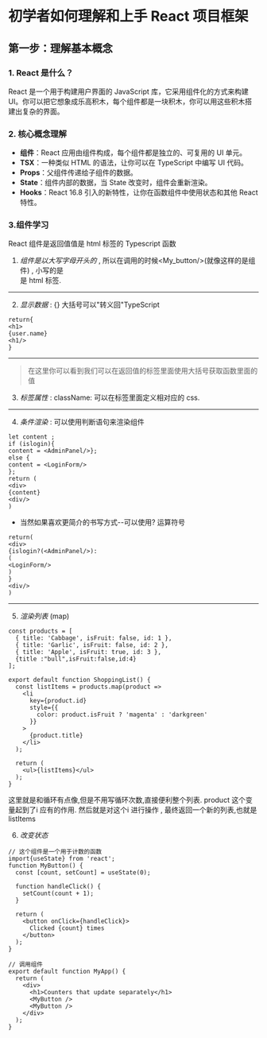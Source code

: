 # 初学者如何理解和上手 React 项目框架

## 第一步：理解基本概念

### 1. React 是什么？

React 是一个用于构建用户界面的 JavaScript 库，它采用组件化的方式来构建 UI。你可以把它想象成乐高积木，每个组件都是一块积木，你可以用这些积木搭建出复杂的界面。

### 2. 核心概念理解

- **组件**：React 应用由组件构成，每个组件都是独立的、可复用的 UI 单元。
- **TSX**：一种类似 HTML 的语法，让你可以在 TypeScript 中编写 UI 代码。
- **Props**：父组件传递给子组件的数据。
- **State**：组件内部的数据，当 State 改变时，组件会重新渲染。
- **Hooks**：React 16.8 引入的新特性，让你在函数组件中使用状态和其他 React 特性。

### 3.组件学习

React 组件是返回值值是 html 标签的 Typescript 函数

1. _组件是以大写字母开头的_ , 所以在调用的时候<My_button/>(就像这样的是组件) , 小写的是<div> 是 html 标签.
---
2. _显示数据_ : {} 大括号可以"转义回"TypeScript

```tsx
return{
<h1>
{user.name}
<h1/>
}
```
---
>  在这里你可以看到我们可以在返回值的标签里面使用大括号获取函数里面的值
3. _标签属性_ : className: 可以在标签里面定义相对应的 css.
---
4.  _条件渲染_ : 可以使用判断语句来渲染组件
```tsx
let content ;
if (islogin){
content = <AdminPanel/>};
else {
content = <LoginForm/>
};
return (
<div>
{content}
<div/>
)

```
- 当然如果喜欢更简介的书写方式--可以使用? 运算符号
```tsx
return(
<div>
{islogin?(<AdminPanel/>):
(
<LoginForm/>
)
}
<div/>
)
```
---
5. _渲染列表_  (map)
```tsx
const products = [
  { title: 'Cabbage', isFruit: false, id: 1 },
  { title: 'Garlic', isFruit: false, id: 2 },
  { title: 'Apple', isFruit: true, id: 3 },
  {title :"bull",isFruit:false,id:4}
];

export default function ShoppingList() {
  const listItems = products.map(product =>
    <li
      key={product.id}
      style={{
        color: product.isFruit ? 'magenta' : 'darkgreen'
      }}
    >
      {product.title}
    </li>
  );

  return (
    <ul>{listItems}</ul>
  );
}
```
这里就是和循环有点像,但是不用写循环次数,直接便利整个列表. product 这个变量起到了i 应有的作用. 然后就是对这个i 进行操作 , 最终返回一个新的列表,也就是listItems

6. _改变状态_
```tsx
// 这个组件是一个用于计数的函数
import{useState} from 'react';
function MyButton() {
  const [count, setCount] = useState(0);

  function handleClick() {
    setCount(count + 1);
  }

  return (
    <button onClick={handleClick}>
      Clicked {count} times
    </button>
  );
}

// 调用组件
export default function MyApp() {
  return (
    <div>
      <h1>Counters that update separately</h1>
      <MyButton />
      <MyButton />
    </div>
  );
}

```
